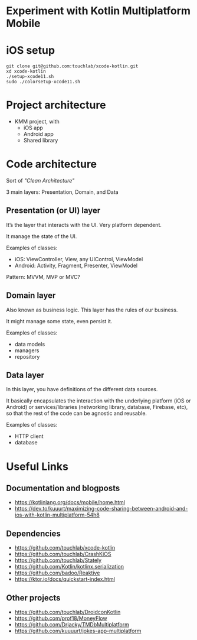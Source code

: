 # Experiment with Kotlin Multiplatform Mobile

# iOS setup

```
git clone git@github.com:touchlab/xcode-kotlin.git
xd xcode-kotlin
./setup-xcode11.sh
sudo ./colorsetup-xcode11.sh
```

# Project architecture

- KMM project, with
    - iOS app
    - Android app
    - Shared library 

# Code architecture

Sort of *"Clean Architecture"*

3 main layers: Presentation, Domain, and Data

## Presentation (or UI) layer

It’s the layer that interacts with the UI. Very platform dependent.

It manage the state of the UI.

Examples of classes:
- iOS: ViewController, View, any UIControl, ViewModel
- Android: Activity, Fragment, Presenter, ViewModel

Pattern: MVVM, MVP or MVC?

## Domain layer

Also known as business logic. This layer has the rules of our business.

It might manage some state, even persist it.

Examples of classes:
- data models
- managers
- repository

## Data layer

In this layer, you have definitions of the different data sources.

It basically encapsulates the interaction with the underlying platform (iOS or Android) or services/libraries (networking library, database, Firebase, etc), so that the rest of the code can be agnostic and reusable.

Examples of classes:
- HTTP client
- database


# Useful Links

## Documentation and blogposts
- https://kotlinlang.org/docs/mobile/home.html
- https://dev.to/kuuurt/maximizing-code-sharing-between-android-and-ios-with-kotlin-multiplatform-54h8

## Dependencies
- https://github.com/touchlab/xcode-kotlin
- https://github.com/touchlab/CrashKiOS
- https://github.com/touchlab/Stately
- https://github.com/Kotlin/kotlinx.serialization
- https://github.com/badoo/Reaktive
- https://ktor.io/docs/quickstart-index.html

## Other projects
- https://github.com/touchlab/DroidconKotlin
- https://github.com/prof18/MoneyFlow
- https://github.com/Drjacky/TMDbMultiplatform
- https://github.com/kuuuurt/jokes-app-multiplatform